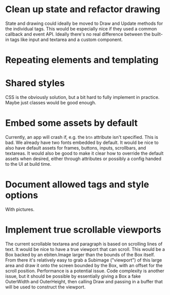 # Clean up state and refactor drawing
State and drawing could ideally be moved to Draw and Update methods for the individual tags. This
would be especially nice if they used a common callback and event API. Ideally there's no real
difference between the built-in tags like input and textarea and a custom component.

# Repeating elements and templating

# Shared styles
CSS is the obviously solution, but a bit hard to fully implement in practice. Maybe just classes
would be good enough.

# Embed some assets by default
 Currently, an app will crash if, e.g. the `btn` attribute isn't specified. This is bad.
We already have two fonts embedded by default. It would be nice to also have default assets for 
frames, buttons, inputs, scrollbars, and textareas. It would also be good to make it clear how to
override the default assets when desired, either through attributes or possibly a config handed to
the UI at build time.

# Document allowed tags and style options
With pictures.

# Implement true scrollable viewports
The current scrollable textarea and paragraph is based on scrolling lines of text. It would be nice
to have a true viewport that can scroll. This would be a Box backed by an ebiten.Image larger than
the bounds of the Box itself. From there it's relatively easy to grab a Subimage ("viewport") of
this large area and draw it onto the screen bounded by the Box, with an offset for the scroll
position. Performance is a potential issue. Code complexity is another issue, but it should be
possible by essentially giving a Box a fake OuterWidth and OuterHeight, then calling Draw and
passing in a buffer that will be used to construct the viewport.
